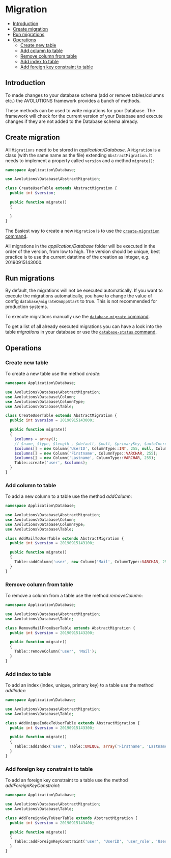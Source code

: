 # Migration

* [Introduction](#introduction)
* [Create migration](#create-migration)
* [Run migrations](#run-migrations)
* [Operations](#operations)
  * [Create new table](#create-new-table)
  * [Add column to table](#add-column-to-table)
  * [Remove column from table](#remove-column-from-table)
  * [Add index to table](#add-index-to-table)
  * [Add foreign key constraint to table](#add-foreign-key-constraint-to-table)

## Introduction
To made changes to your database schema (add or remove tables/columns etc.) the AVOLUTIONS framework provides a bunch of methods.

These methods can be used to write migrations for your Database. The framework will check for the current version of your Database and execute changes if they are not added to the Database schema already.

## Create migration

All `Migrations` need to be stored in *application/Database*. A `Migration` is a class (with the same name as the file) extending `AbstractMigration`.
It needs to implement a property called `version` and a method `migrate()`:
```php
namespace Application\Database;

use Avolutions\Database\AbstractMigration;

class CreateUserTable extends AbstractMigration {
  public int $version;

  public function migrate()
  {

  }
}
```

The Easiest way to create a new `Migration` is to use the [`create-migration` command](command.md#create-migration).

All migrations in the *application/Database* folder will be executed in the order of the version, from low to high.
The version should be unique, best practice is to use the current datetime of the creation as integer, e.g. 20190915143000.

## Run migrations
By default, the migrations will not be executed automatically. If you want to execute the migrations automatically, you have to change the value of config `database/migrateOnAppStart` to true.
This is not recommended for production systems.

To execute migrations manually use the [`database-migrate` command](command.md#database-migrate).

To get a list of all already executed migrations you can have a look into the table *migrations* in your database or use the [`database-status` command](command.md#database-status). 

## Operations
### Create new table

To create a new table use the method *create*:
```php
namespace Application\Database;

use Avolutions\Database\AbstractMigration;
use Avolutions\Database\Column;
use Avolutions\Database\ColumnType;
use Avolutions\Database\Table;

class CreateUserTable extends AbstractMigration {
  public int $version = 20190915143000;

  public function migrate()
  {
    $columns = array();
    // $name, $type, $length , $default, $null, $primaryKey, $autoIncrement
    $columns[] = new Column('UserID', ColumnType::INT, 255, null, Column::NOT_NULL, true, true);
    $columns[] = new Column('Firstname', ColumnType::VARCHAR, 255);
    $columns[] = new Column('Lastname', ColumnType::VARCHAR, 255);
    Table::create('user', $columns);
  }
}
```

### Add column to table

To add a new column to a table use the method *addColumn*:
```php
namespace Application\Database;

use Avolutions\Database\AbstractMigration;
use Avolutions\Database\Column;
use Avolutions\Database\ColumnType;
use Avolutions\Database\Table;

class AddMailToUserTable extends AbstractMigration {
  public int $version = 20190915143100;

  public function migrate()
  {
    Table::addColumn('user', new Column('Mail', ColumnType::VARCHAR, 255), 'UserID');
  }
}
```

### Remove column from table

To remove a column from a table use the method *removeColumn*:
```php
namespace Application\Database;

use Avolutions\Database\AbstractMigration;
use Avolutions\Database\Table;

class RemoveMailFromUserTable extends AbstractMigration {
  public int $version = 20190915143200;

  public function migrate()
  {
    Table::removeColumn('user', 'Mail');
  }
}
```

### Add index to table

To add an index (index, unique, primary key) to a table use the method *addIndex*:
```php
namespace Application\Database;

use Avolutions\Database\AbstractMigration;
use Avolutions\Database\Table;

class AddUniqueIndexToUserTable extends AbstractMigration {
  public int $version = 20190915143300;

  public function migrate()
  {
    Table::addIndex('user', Table::UNIQUE, array('Firstname', 'Lastname'), 'UniqueName');
  }
}
```

### Add foreign key constraint to table

To add an foreign key constraint to a table use the method *addForeignKeyConstraint*:
```php
namespace Application\Database;

use Avolutions\Database\AbstractMigration;
use Avolutions\Database\Table;

class AddForeignKeyToUserTable extends AbstractMigration {
  public int $version = 20190915143400;

  public function migrate()
  {
    Table::addForeignKeyConstraint('user', 'UserID', 'user_role', 'UserID');
  }
}
```
